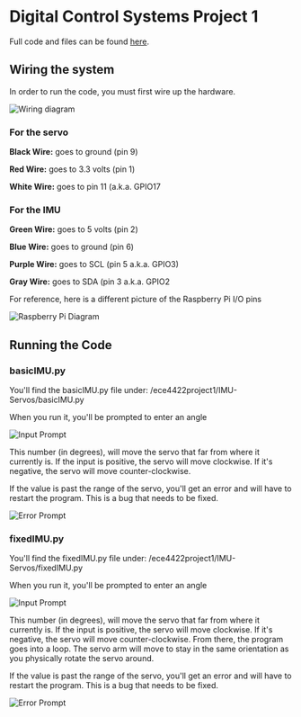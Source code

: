 <h1>Digital Control Systems Project 1</h1>

Full code and files can be found [here](https://github.com/tuj05689/ECE4422_project1).

<h2>Wiring the system</h2>

In order to run the code, you must first wire up the hardware.

![Wiring diagram](/ECE4422_project1/readmeImages/WireDiagramProject1.jpg)

<h3>For the servo</h3>

**Black Wire:** goes to ground (pin 9)

**Red Wire:** goes to 3.3 volts (pin 1)

**White Wire:** goes to pin 11 (a.k.a. GPIO17

<h3>For the IMU</h3>

**Green Wire:** goes to 5 volts (pin 2)

**Blue Wire:** goes to ground (pin 6)

**Purple Wire:** goes to SCL (pin 5 a.k.a. GPIO3)

**Gray Wire:** goes to SDA (pin 3 a.k.a. GPIO2

For reference, here is a different picture of the Raspberry Pi I/O pins

![Raspberry Pi Diagram](/ECE4422_project1/readmeImages/raspberry_pi_circuit_note_fig2a.jpg)

<h2>Running the Code</h2>

<h3>basicIMU.py</h3>
You'll find the basicIMU.py file under: /ece4422project1/IMU-Servos/basicIMU.py

When you run it, you'll be prompted to enter an angle

![Input Prompt](/ECE4422_project1/readmeImages/basicIMU_firstInput.jpg)

This number (in degrees), will move the servo that far from where it currently is. If the input is positive, the servo will move clockwise. If it's negative, the servo will move counter-clockwise.

If the value is past the range of the servo, you'll get an error and will have to restart the program. This is a bug that needs to be fixed.

![Error Prompt](/ECE4422_project1/readmeImages/error.JPG)

<h3>fixedIMU.py</h3>
You'll find the fixedIMU.py file under: /ece4422project1/IMU-Servos/fixedIMU.py

When you run it, you'll be prompted to enter an angle

![Input Prompt](/ECE4422_project1/readmeImages/fixedIMU_firstInput.jpg)

This number (in degrees), will move the servo that far from where it currently is. If the input is positive, the servo will move clockwise. If it's negative, the servo will move counter-clockwise. From there, the program goes into a loop. The servo arm will move to stay in the same orientation as you physically rotate the servo around.

If the value is past the range of the servo, you'll get an error and will have to restart the program. This is a bug that needs to be fixed.

![Error Prompt](/ECE4422_project1/readmeImages/error.JPG)
